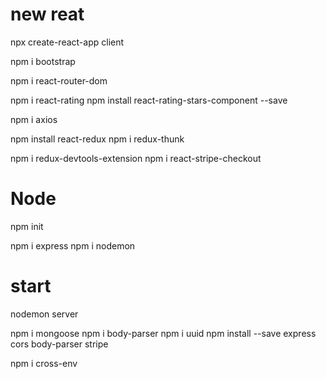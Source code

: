 <!--
 * @Author: G.F
 * @Date: 2021-07-23 23:54:53
 * @LastEditTime: 2021-07-29 00:29:55
 * @LastEditors: your name
 * @Description: In User Settings Edit
 * @FilePath: /React-Node/READEME.md
-->
# new reat
npx create-react-app client

npm i bootstrap

npm i react-router-dom

npm i react-rating
npm install react-rating-stars-component --save

npm i axios
<!-- npm redux react-redux -->
npm install react-redux
npm i redux-thunk

npm i redux-devtools-extension
npm i react-stripe-checkout

# Node

npm init

npm i express
npm i nodemon
# start
nodemon server

npm i mongoose
npm i body-parser
npm i uuid
npm install --save express cors body-parser stripe

npm i cross-env
